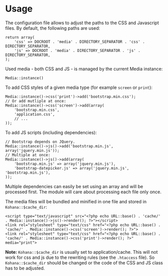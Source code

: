 # Usage

The configuration file allows to adjust the paths to the CSS and Javascript files. By default, the following paths are used:

    return array(
        'css' => DOCROOT . 'media' . DIRECTORY_SEPARATOR . 'css' . DIRECTORY_SEPARATOR,
        'js' => DOCROOT . 'media' . DIRECTORY_SEPARATOR . 'js' . DIRECTORY_SEPARATOR,
    );

Used media - both CSS and JS - is managed by the current Media instance:

    Media::instance()

To add CSS styles of a given media type (for example `screen` or `print`):

    Media::instance()->css('print')->add('bootstrap.min.css');
    // Or add mutliple at once:
    Media::instance()->css('screen')->add(array(
        'bootstrap.min.css',
        'application.css',
        // ...
    ));

To add JS scripts (including dependencies):

    // Bootstrap depends on JQuery.
    Media::instance()->js()->add('bootstrap.min.js', array('jquery.min.js'));
    // Multiple at once:
    Media::instance()->js()->add(array(
        'bootstrap.min.js' => array('jquery.min.js'),
        'bootstrap-datepicker.js' => array('jquery.min.js', 'bootstrap.min.js'),
    ));

Multiple dependencies can easily be set using an array and will be processed first. The module will care about processing each file only once.

The media files will be bundled and minified in one file and stored in `Kohana::$cache_dir`:

    <script type="text/javascript" src="<?php echo URL::base() . 'cache/' . Media::instance()->js()->render(); ?>"></script>
    <link rel="stylesheet" type="text/css" href="<?php echo URL::base() . 'cache/' . Media::instance()->css('screen')->render(); ?>">
    <link rel="stylesheet" type="text/css" href="<?php echo URL::base() . 'cache/' . Media::instance()->css('print')->render(); ?>" media="print">

**Note:** `Kohana::$cache_dir` is usually set to application/cache. This will not work for css and js due to the rewriting rules (see the `.htaccess` file). So `Kohana::$cache_dir` should be changed or the code of the CSS and JS class has to be adjusted.